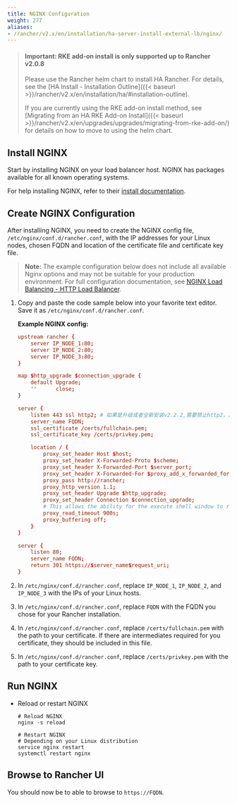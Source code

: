 ```yaml
---
title: NGINX Configuration
weight: 277
aliases:
- /rancher/v2.x/en/installation/ha-server-install-external-lb/nginx/
---
```


> #### **Important: RKE add-on install is only supported up to Rancher v2.0.8**
>
>Please use the Rancher helm chart to install HA Rancher. For details, see the [HA Install - Installation Outline]({{< baseurl >}}/rancher/v2.x/en/installation/ha/#installation-outline).
>
>If you are currently using the RKE add-on install method, see [Migrating from an HA RKE Add-on Install]({{< baseurl >}}/rancher/v2.x/en/upgrades/upgrades/migrating-from-rke-add-on/) for details on how to move to using the helm chart.

## Install NGINX

Start by installing NGINX on your load balancer host. NGINX has packages available for all known operating systems.

For help installing NGINX, refer to their [install documentation](https://www.nginx.com/resources/wiki/start/topics/tutorials/install/).

## Create NGINX Configuration

After installing NGINX, you need to create the NGINX config file, `/etc/nginx/conf.d/rancher.conf`, with the IP addresses for your Linux nodes, chosen FQDN and location of the certificate file and certificate key file.

>**Note:** The example configuration below does not include all available Nginx options and may not be suitable for your production environment. For full configuration documentation, see [NGINX Load Balancing - HTTP Load Balancer](https://docs.nginx.com/nginx/admin-guide/load-balancer/http-load-balancer/).

1. Copy and paste the code sample below into your favorite text editor. Save it as `/etc/nginx/conf.d/rancher.conf`.

    **Example NGINX config:**

    ```conf
    upstream rancher {
        server IP_NODE_1:80;
        server IP_NODE_2:80;
        server IP_NODE_3:80;
    }

    map $http_upgrade $connection_upgrade {
        default Upgrade;
        ''      close;
    }

    server {
        listen 443 ssl http2; # 如果是升级或者全新安装v2.2.2,需要禁止http2，其他版本不需修改。，其他版本不需修改。
        server_name FQDN;
        ssl_certificate /certs/fullchain.pem;
        ssl_certificate_key /certs/privkey.pem;

        location / {
            proxy_set_header Host $host;
            proxy_set_header X-Forwarded-Proto $scheme;
            proxy_set_header X-Forwarded-Port $server_port;
            proxy_set_header X-Forwarded-For $proxy_add_x_forwarded_for;
            proxy_pass http://rancher;
            proxy_http_version 1.1;
            proxy_set_header Upgrade $http_upgrade;
            proxy_set_header Connection $connection_upgrade;
            # This allows the ability for the execute shell window to remain open for up to 15 minutes. Without this parameter, the default is 1 minute and will automatically close.
            proxy_read_timeout 900s;
            proxy_buffering off;
        }
    }

    server {
        listen 80;
        server_name FQDN;
        return 301 https://$server_name$request_uri;
    }
    ```

2. In `/etc/nginx/conf.d/rancher.conf`, replace `IP_NODE_1`, `IP_NODE_2`, and `IP_NODE_3` with the IPs of your Linux hosts.
3. In `/etc/nginx/conf.d/rancher.conf`, replace `FQDN` with the FQDN you chose for your Rancher installation.
4. In `/etc/nginx/conf.d/rancher.conf`, replace `/certs/fullchain.pem` with the path to your certificate. If there are intermediates required for you certificate, they should be included in this file.
5. In `/etc/nginx/conf.d/rancher.conf`, replace `/certs/privkey.pem` with the path to your certificate key.



## Run NGINX

* Reload or restart NGINX

    ````
    # Reload NGINX
    nginx -s reload

    # Restart NGINX
    # Depending on your Linux distribution
    service nginx restart
    systemctl restart nginx
    ````

## Browse to Rancher UI

You should now be to able to browse to `https://FQDN`.
